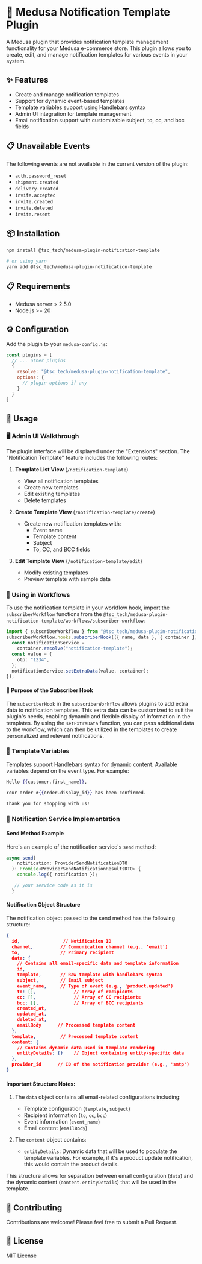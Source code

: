 # 📧 Medusa Notification Template Plugin

A Medusa plugin that provides notification template management functionality for your Medusa e-commerce store. This plugin allows you to create, edit, and manage notification templates for various events in your system.

## ✨ Features

- Create and manage notification templates
- Support for dynamic event-based templates
- Template variables support using Handlebars syntax
- Admin UI integration for template management
- Email notification support with customizable subject, to, cc, and bcc fields

## 📋 Unavailable Events

The following events are not available in the current version of the plugin:

- `auth.password_reset`
- `shipment.created`
- `delivery.created`
- `invite.accepted`
- `invite.created`
- `invite.deleted`
- `invite.resent`


## 📦 Installation

```bash
npm install @tsc_tech/medusa-plugin-notification-template

# or using yarn
yarn add @tsc_tech/medusa-plugin-notification-template
```

## 📋 Requirements

- Medusa server > 2.5.0
- Node.js >= 20

## ⚙️ Configuration

Add the plugin to your `medusa-config.js`:

```js
const plugins = [
  // ... other plugins
  {
    resolve: "@tsc_tech/medusa-plugin-notification-template",
    options: {
      // plugin options if any
    }
  }
]
```

## 🚀 Usage

### 🖥️ Admin UI Walkthrough

The plugin interface will be displayed under the "Extensions" section. The "Notification Template" feature includes the following routes:

1. **Template List View** (`/notification-template`)
   - View all notification templates
   - Create new templates
   - Edit existing templates
   - Delete templates

2. **Create Template View** (`/notification-template/create`)
   - Create new notification templates with:
     - Event name
     - Template content
     - Subject
     - To, CC, and BCC fields

3. **Edit Template View** (`/notification-template/edit`)
   - Modify existing templates
   - Preview template with sample data

### 🔄 Using in Workflows

To use the notification template in your workflow hook, import the `subscriberWorkflow` functions from the `@tsc_tech/medusa-plugin-notification-template/workflows/subscriber-workflow`:

```typescript
import { subscriberWorkflow } from "@tsc_tech/medusa-plugin-notification-template/workflows/subscriber-workflow";
subscriberWorkflow.hooks.subscriberHook(({ name, data }, { container }) => {
  const notificationService =
    container.resolve("notification-template");
  const value = {
    otp: "1234",
  };
  notificationService.setExtraData(value, container);
});
```

#### 🎯 Purpose of the Subscriber Hook

The `subscriberHook` in the `subscriberWorkflow` allows plugins to add extra data to notification templates. This extra data can be customized to suit the plugin's needs, enabling dynamic and flexible display of information in the templates. By using the `setExtraData` function, you can pass additional data to the workflow, which can then be utilized in the templates to create personalized and relevant notifications.

### 📝 Template Variables

Templates support Handlebars syntax for dynamic content. Available variables depend on the event type. For example:

```handlebars
Hello {{customer.first_name}},

Your order #{{order.display_id}} has been confirmed.

Thank you for shopping with us!
```

### 📧 Notification Service Implementation

#### Send Method Example
Here's an example of the notification service's `send` method:

```typescript
async send(
    notification: ProviderSendNotificationDTO
  ): Promise<ProviderSendNotificationResultsDTO> {
    console.log({ notification });

   // your service code as it is
  }
```

#### Notification Object Structure

The notification object passed to the send method has the following structure:
```json
{
  id,                // Notification ID
  channel,          // Communication channel (e.g., 'email')
  to,               // Primary recipient
  data: {
    // Contains all email-specific data and template information
    id,
    template,       // Raw template with handlebars syntax
    subject,        // Email subject
    event_name,     // Type of event (e.g., 'product.updated')
    to: [],              // Array of recipients
    cc: [],              // Array of CC recipients
    bcc: [],             // Array of BCC recipients
    created_at,
    updated_at,
    deleted_at,
    emailBody      // Processed template content
  },
  template,         // Processed template content
  content: {
    // Contains dynamic data used in template rendering
    entityDetails: {}    // Object containing entity-specific data
  },
  provider_id      // ID of the notification provider (e.g., 'smtp')
}
```

#### Important Structure Notes:

1. The `data` object contains all email-related configurations including:
   - Template configuration (`template`, `subject`)
   - Recipient information (`to`, `cc`, `bcc`)
   - Event information (`event_name`)
   - Email content (`emailBody`)

2. The `content` object contains:
   - `entityDetails`: Dynamic data that will be used to populate the template variables. For example, if it's a product update notification, this would contain the product details.

This structure allows for separation between email configuration (`data`) and the dynamic content (`content.entityDetails`) that will be used in the template.

## 🤝 Contributing

Contributions are welcome! Please feel free to submit a Pull Request.

## 📜 License

MIT License